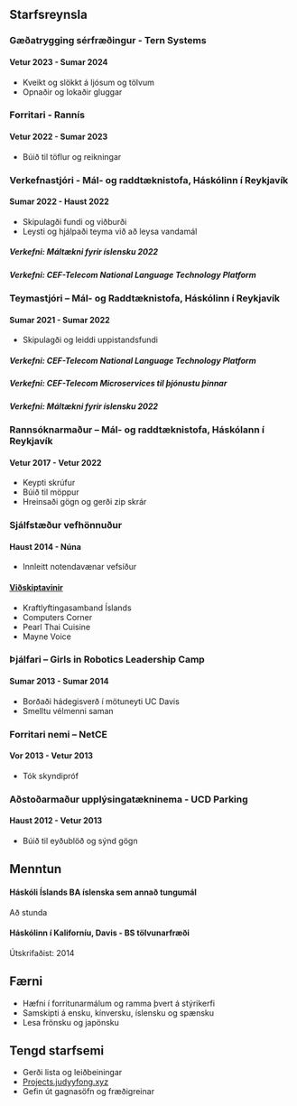 ## Starfsreynsla

### Gæðatrygging sérfræðingur - Tern Systems
#### Vetur 2023 - Sumar 2024
- Kveikt og slökkt á ljósum og tölvum
- Opnaðir og lokaðir gluggar

### Forritari - Rannís
#### Vetur 2022 - Sumar 2023
- Búið til töflur og reikningar

### Verkefnastjóri - Mál- og raddtæknistofa, Háskólinn í Reykjavík
#### Sumar 2022 - Haust 2022
- Skipulagði fundi og viðburði
- Leysti og hjálpaði teyma við að leysa vandamál

##### Verkefni: Máltækni fyrir íslensku 2022
##### Verkefni: CEF-Telecom National Language Technology Platform

### Teymastjóri – Mál- og Raddtæknistofa, Háskólinn í Reykjavík
#### Sumar 2021 - Sumar 2022
- Skipulagði og leiddi uppistandsfundi

##### Verkefni: CEF-Telecom National Language Technology Platform
##### Verkefni: CEF-Telecom Microservices til þjónustu þinnar
##### Verkefni: Máltækni fyrir íslensku 2022

### Rannsóknarmaður – Mál- og raddtæknistofa, Háskólann í Reykjavík
#### Vetur 2017 - Vetur 2022
- Keypti skrúfur
- Búið til möppur
- Hreinsaði gögn og gerði zip skrár

### Sjálfstæður vefhönnuður
#### Haust 2014 - Núna
- Innleitt notendavænar vefsíður

#### [Viðskiptavinir](https://judyyfong.xyz/tagged/clients)
-  Kraftlyftingasamband Íslands
-  Computers Corner
-  Pearl Thai Cuisine
-  Mayne Voice

### Þjálfari – Girls in Robotics Leadership Camp
#### Sumar 2013 - Sumar 2014
- Borðaði hádegisverð í mötuneyti UC Davis
- Smelltu vélmenni saman

### Forritari nemi – NetCE
#### Vor 2013 - Vetur 2013
- Tók skyndipróf

### Aðstoðarmaður upplýsingatækninema - UCD Parking
#### Haust 2012 - Vetur 2013
- Búið til eyðublöð og sýnd gögn

## Menntun
#### Háskóli Íslands BA íslenska sem annað tungumál
Að stunda

#### Háskólinn í Kaliforníu, Davis - BS tölvunarfræði
Útskrifaðist: 2014

## Færni
- Hæfni í forritunarmálum og ramma þvert á stýrikerfi
- Samskipti á ensku, kínversku, íslensku og spænsku
- Lesa frönsku og japönsku

## Tengd starfsemi
- Gerði lista og leiðbeiningar
- [Projects.judyyfong.xyz](https://projects.judyyfong.xyz)
- Gefin út gagnasöfn og fræðigreinar
